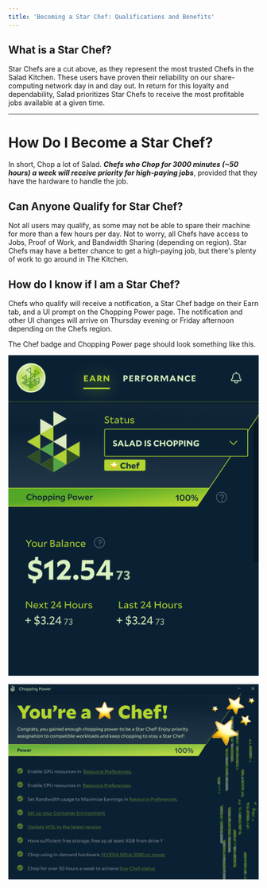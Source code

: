 ```yaml
---
title: 'Becoming a Star Chef: Qualifications and Benefits'
---
```


## **What is a Star Chef?**

Star Chefs are a cut above, as they represent the most trusted Chefs in the Salad Kitchen. These users have proven their
reliability on our share-computing network day in and day out. In return for this loyalty and dependability, Salad
prioritizes Star Chefs to receive the most profitable jobs available at a given time.

---

# **How Do I Become a Star Chef?**

In short, Chop a lot of Salad. **_Chefs who Chop for 3000 minutes (~50 hours) a week will receive priority for
high-paying jobs_**, provided that they have the hardware to handle the job.

## **Can Anyone Qualify for Star Chef?**

Not all users may qualify, as some may not be able to spare their machine for more than a few hours per day. Not to
worry, all Chefs have access to Jobs, Proof of Work, and Bandwidth Sharing (depending on region). Star Chefs may have a
better chance to get a high-paying job, but there's plenty of work to go around in The Kitchen.

## **How do I know if I am a Star Chef?**

Chefs who qualify will receive a notification, a Star Chef badge on their Earn tab, and a UI prompt on the Chopping
Power page. The notification and other UI changes will arrive on Thursday evening or Friday afternoon depending on the
Chefs region.

The Chef badge and Chopping Power page should look something like this.

![](../../../../content/images/guides/using-salad/becoming-a-star-chef-1.png)

![](../../../../content/images/guides/using-salad/becoming-a-star-chef-2.png)
